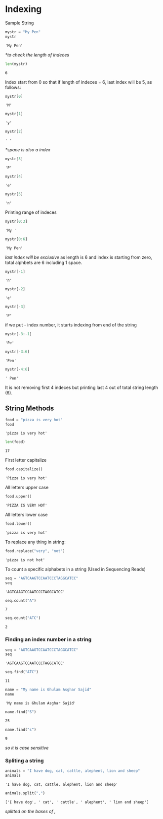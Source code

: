 # Indexing

Sample String


```python
mystr = "My Pen"
mystr
```




    'My Pen'



_*to check the length of indeces_


```python
len(mystr)
```




    6



Index start from 0 so that if length of indeces = 6, last index will be 5, as follows:


```python
mystr[0]
```




    'M'




```python
mystr[1]
```




    'y'




```python
mystr[2]
```




    ' '



_*space is also a index_


```python
mystr[3]
```




    'P'




```python
mystr[4]
```




    'e'




```python
mystr[5]
```




    'n'



Printing range of indeces


```python
mystr[0:3]
```




    'My '




```python
mystr[0:6]
```




    'My Pen'



_last index will be exclusive_ as length is 6 and index is starting from zero, total alphbets are 6 including 1 space.


```python
mystr[-1]
```




    'n'




```python
mystr[-2]
```




    'e'




```python
mystr[-3]
```




    'P'



if we put - index number, it starts indexing from end of the string


```python
mystr[-3:-1]
```




    'Pe'




```python
mystr[-3:6]
```




    'Pen'




```python
mystr[-4:6]
```




    ' Pen'



It is not removing first 4 indeces but printing last 4 out of total string length (6).

## String Methods


```python
food = "pizza is very hot"
food
```




    'pizza is very hot'




```python
len(food)
```




    17



First letter capitalize


```python
food.capitalize()
```




    'Pizza is very hot'



All letters upper case


```python
food.upper()
```




    'PIZZA IS VERY HOT'



All letters lower case


```python
food.lower()
```




    'pizza is very hot'



To replace any thing in string:


```python
food.replace("very", "not")
```




    'pizza is not hot'



To count a specific alphabets in a string (Used in Sequencing Reads)


```python
seq = "AGTCAAGTCCAATCCCTAGGCATCC"
seq
```




    'AGTCAAGTCCAATCCCTAGGCATCC'




```python
seq.count("A")
```




    7




```python
seq.count("ATC")
```




    2



### Finding an index number in a string


```python
seq = "AGTCAAGTCCAATCCCTAGGCATCC"
seq
```




    'AGTCAAGTCCAATCCCTAGGCATCC'




```python
seq.find("ATC")
```




    11




```python
name = "My name is Ghulam Asghar Sajid"
name
```




    'My name is Ghulam Asghar Sajid'




```python
name.find("S")
```




    25




```python
name.find("s")
```




    9



_so it is case sensitive_

### Spliting a string


```python
animals = "I have dog, cat, cattle, alephent, lion and sheep"
animals
```




    'I have dog, cat, cattle, alephent, lion and sheep'




```python
animals.split(",")
```




    ['I have dog', ' cat', ' cattle', ' alephent', ' lion and sheep']



_splitted on the bases of ,_
